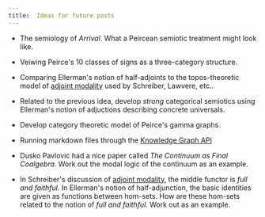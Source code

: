 ```yaml
---
title:  Ideas for future posts
---
```

+ The semiology of *Arrival*.  What a Peircean semiotic treatment might look like.

+ Veiwing Peirce's 10 classes of signs as a three-category structure.

+ Comparing Ellerman's notion of half-adjoints to the topos-theoretic model of [adjoint modality](https://ncatlab.org/nlab/show/adjoint+modality) used by Schreiber, Lawvere, etc..

+ Related to the previous idea, develop *strong* categorical semiotics using Ellerman's notion of adjuctions describing concrete universals.

+ Develop category theoretic model of Peirce's gamma graphs.

+ Running markdown files through the [Knowledge Graph API](https://developers.google.com/knowledge-graph)

+ Dusko Pavlovic had a nice paper called *The Continuum as Final Coalgebra*.  Work out the modal logic of the continuum as an example.

+ In Schreiber's discussion of [adjoint modality](https://ncatlab.org/nlab/show/adjoint+modality), the middle functor is *full and faithful.*  In Ellerman's notion of half-adjunction, the basic identities are given as functions between hom-sets.  How are these hom-sets related to the notion of *full and faithful.*  Work out as an example.
